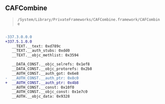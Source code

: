 ## CAFCombine

> `/System/Library/PrivateFrameworks/CAFCombine.framework/CAFCombine`

```diff

-337.3.0.0.0
+337.5.1.0.0
   __TEXT.__text: 0xd789c
   __TEXT.__auth_stubs: 0xdd0
   __TEXT.__objc_methlist: 0x3594

   __DATA_CONST.__objc_selrefs: 0x1ef8
   __DATA_CONST.__objc_protorefs: 0x2b8
   __AUTH_CONST.__auth_got: 0x6e8
-  __AUTH_CONST.__auth_ptr: 0x8c0
+  __AUTH_CONST.__auth_ptr: 0x4b8
   __AUTH_CONST.__const: 0x10f0
   __AUTH_CONST.__objc_const: 0x1e7c0
   __AUTH.__objc_data: 0x9328

```
